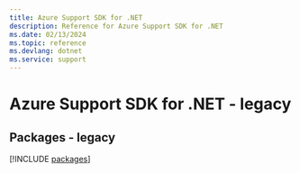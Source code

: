 ```yaml
---
title: Azure Support SDK for .NET
description: Reference for Azure Support SDK for .NET
ms.date: 02/13/2024
ms.topic: reference
ms.devlang: dotnet
ms.service: support
---
```

# Azure Support SDK for .NET - legacy
## Packages - legacy
[!INCLUDE [packages](support-index.md)]